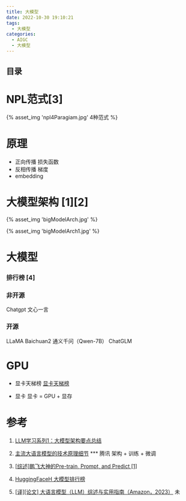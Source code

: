 ```yaml
---
title: 大模型
date: 2022-10-30 19:10:21
tags:
  - 大模型
categories: 
  - AIGC
  - 大模型  
---
```


<p></p>
<!-- more -->

## 目录
<!-- toc -->

# NPL范式[3]

{% asset_img 'npl4Paragiam.jpg'  4种范式 %}



# 原理

+ 正向传播
  损失函数  
+ 反相传播
  梯度
+ embedding



# 大模型架构 [1][2]

{% asset_img 'bigModelArch.jpg' %}

{% asset_img 'bigModelArch1.jpg' %}


# 大模型
###  排行榜 [4]

### 非开源
  Chatgpt
  文心一言

### 开源
  LLaMA
  Baichuan2
  通义千问（Qwen-7B） 
  ChatGLM





# GPU 
+ 显卡天梯榜
 [显卡天梯榜](https://topic.expreview.com/GPU)


+ 显卡
显卡 = GPU +  显存

# 参考

1. [LLM学习系列1：大模型架构要点总结](https://zhuanlan.zhihu.com/p/648050614)
2. [主流大语言模型的技术原理细节](https://cloud.tencent.com/developer/article/2328541) *** 腾讯     架构 + 训练 + 微调
3. [[综述]鹏飞大神的Pre-train, Prompt, and Predict [1]](https://zhuanlan.zhihu.com/p/396098543)
4. [HuggingFaceH 大模型排行榜](https://huggingface.co/spaces/HuggingFaceH4/open_llm_leaderboard)


100. [[译][论文] 大语言模型（LLM）综述与实用指南（Amazon，2023）](http://arthurchiao.art/blog/llm-practical-guide-zh/) 未